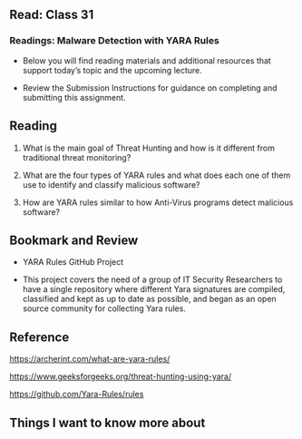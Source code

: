 ## Read: Class 31

### Readings: Malware Detection with YARA Rules

- Below you will find reading materials and additional resources that support today’s topic and the upcoming lecture.

- Review the Submission Instructions for guidance on completing and submitting this assignment.

## Reading

1. What is the main goal of Threat Hunting and how is it different from traditional threat monitoring?

2. What are the four types of YARA rules and what does each one of them use to identify and classify malicious software?

3. How are YARA rules similar to how Anti-Virus programs detect malicious software?

## Bookmark and Review

- YARA Rules GitHub Project

- This project covers the need of a group of IT Security Researchers to have a single repository where different Yara signatures are compiled, classified and kept as up to date as possible, and began as an open source community for collecting Yara rules.

## Reference

https://archerint.com/what-are-yara-rules/

https://www.geeksforgeeks.org/threat-hunting-using-yara/

https://github.com/Yara-Rules/rules 

## Things I want to know more about
